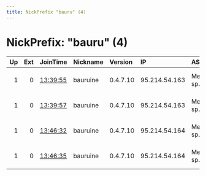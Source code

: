 ```yaml
---
title: NickPrefix "bauru" (4)
---
```


# NickPrefix: "bauru" (4)

|   Up |   Ext | JoinTime                                                                                              | Nickname   | Version   | IP            | AS                     | CC   |   ORp |   Dirp | OS    | Contact                            |   eFamMembers |
|-----:|------:|:------------------------------------------------------------------------------------------------------|:-----------|:----------|:--------------|:-----------------------|:-----|------:|-------:|:------|:-----------------------------------|--------------:|
|    1 |     0 | [13:39:55](https://nusenu.github.io/OrNetStats/w/relay/4F41E818C86B86B2D768E75F0AE2CFAEC6A51726.html) | bauruine   | 0.4.7.10  | 95.214.54.163 | Meverywhere sp. z o.o. | pl   |   443 |      0 | Linux | email:abuse tuxli.org pgp:32A1621F |            45 |
|    1 |     0 | [13:39:57](https://nusenu.github.io/OrNetStats/w/relay/1BC61D030A258C49F76102BDC282E8A666CC4D02.html) | bauruine   | 0.4.7.10  | 95.214.54.163 | Meverywhere sp. z o.o. | pl   |  8443 |      0 | Linux | email:abuse tuxli.org pgp:32A1621F |            45 |
|    1 |     0 | [13:46:32](https://nusenu.github.io/OrNetStats/w/relay/B01F0A47744F2615D63457F8C87D6F356D6D3B81.html) | bauruine   | 0.4.7.10  | 95.214.54.164 | Meverywhere sp. z o.o. | pl   |   443 |      0 | Linux | email:abuse tuxli.org pgp:32A1621F |            45 |
|    1 |     0 | [13:46:35](https://nusenu.github.io/OrNetStats/w/relay/72FAAE8F5FE6992131B9465860672FDC9BF31D09.html) | bauruine   | 0.4.7.10  | 95.214.54.164 | Meverywhere sp. z o.o. | pl   |  8443 |      0 | Linux | email:abuse tuxli.org pgp:32A1621F |            45 |
